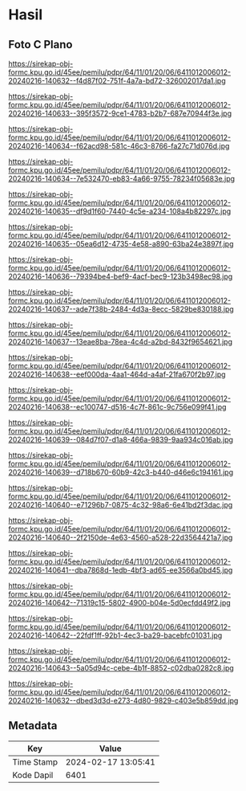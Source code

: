 # Hasil

## Foto C Plano

https://sirekap-obj-formc.kpu.go.id/45ee/pemilu/pdpr/64/11/01/20/06/6411012006012-20240216-140632--f4d87f02-751f-4a7a-bd72-326002017da1.jpg

https://sirekap-obj-formc.kpu.go.id/45ee/pemilu/pdpr/64/11/01/20/06/6411012006012-20240216-140633--395f3572-9ce1-4783-b2b7-687e70944f3e.jpg

https://sirekap-obj-formc.kpu.go.id/45ee/pemilu/pdpr/64/11/01/20/06/6411012006012-20240216-140634--f62acd98-581c-46c3-8766-fa27c71d076d.jpg

https://sirekap-obj-formc.kpu.go.id/45ee/pemilu/pdpr/64/11/01/20/06/6411012006012-20240216-140634--7e532470-eb83-4a66-9755-78234f05683e.jpg

https://sirekap-obj-formc.kpu.go.id/45ee/pemilu/pdpr/64/11/01/20/06/6411012006012-20240216-140635--df9d1f60-7440-4c5e-a234-108a4b82297c.jpg

https://sirekap-obj-formc.kpu.go.id/45ee/pemilu/pdpr/64/11/01/20/06/6411012006012-20240216-140635--05ea6d12-4735-4e58-a890-63ba24e3897f.jpg

https://sirekap-obj-formc.kpu.go.id/45ee/pemilu/pdpr/64/11/01/20/06/6411012006012-20240216-140636--79394be4-bef9-4acf-bec9-123b3498ec98.jpg

https://sirekap-obj-formc.kpu.go.id/45ee/pemilu/pdpr/64/11/01/20/06/6411012006012-20240216-140637--ade7f38b-2484-4d3a-8ecc-5829be830188.jpg

https://sirekap-obj-formc.kpu.go.id/45ee/pemilu/pdpr/64/11/01/20/06/6411012006012-20240216-140637--13eae8ba-78ea-4c4d-a2bd-8432f9654621.jpg

https://sirekap-obj-formc.kpu.go.id/45ee/pemilu/pdpr/64/11/01/20/06/6411012006012-20240216-140638--eef000da-4aa1-464d-a4af-21fa670f2b97.jpg

https://sirekap-obj-formc.kpu.go.id/45ee/pemilu/pdpr/64/11/01/20/06/6411012006012-20240216-140638--ec100747-d516-4c7f-861c-9c756e099f41.jpg

https://sirekap-obj-formc.kpu.go.id/45ee/pemilu/pdpr/64/11/01/20/06/6411012006012-20240216-140639--084d7f07-d1a8-466a-9839-9aa934c016ab.jpg

https://sirekap-obj-formc.kpu.go.id/45ee/pemilu/pdpr/64/11/01/20/06/6411012006012-20240216-140639--d718b670-60b9-42c3-b440-d46e6c194161.jpg

https://sirekap-obj-formc.kpu.go.id/45ee/pemilu/pdpr/64/11/01/20/06/6411012006012-20240216-140640--e71296b7-0875-4c32-98a6-6e41bd2f3dac.jpg

https://sirekap-obj-formc.kpu.go.id/45ee/pemilu/pdpr/64/11/01/20/06/6411012006012-20240216-140640--2f2150de-4e63-4560-a528-22d3564421a7.jpg

https://sirekap-obj-formc.kpu.go.id/45ee/pemilu/pdpr/64/11/01/20/06/6411012006012-20240216-140641--dba7868d-1edb-4bf3-ad65-ee3566a0bd45.jpg

https://sirekap-obj-formc.kpu.go.id/45ee/pemilu/pdpr/64/11/01/20/06/6411012006012-20240216-140642--71319c15-5802-4900-b04e-5d0ecfdd49f2.jpg

https://sirekap-obj-formc.kpu.go.id/45ee/pemilu/pdpr/64/11/01/20/06/6411012006012-20240216-140642--22fdf1ff-92b1-4ec3-ba29-bacebfc01031.jpg

https://sirekap-obj-formc.kpu.go.id/45ee/pemilu/pdpr/64/11/01/20/06/6411012006012-20240216-140643--5a05d94c-cebe-4b1f-8852-c02dba0282c8.jpg

https://sirekap-obj-formc.kpu.go.id/45ee/pemilu/pdpr/64/11/01/20/06/6411012006012-20240216-140632--dbed3d3d-e273-4d80-9829-c403e5b859dd.jpg


## Metadata

| Key        | Value               |
| ---------- | ------------------- |
| Time Stamp | 2024-02-17 13:05:41 |
| Kode Dapil | 6401                |



